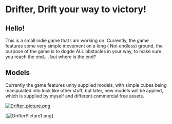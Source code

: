 # Drifter, Drift your way to victory!

<h2> Hello! </h2>

This is a small indie game that I am working on. Currently, the game features some very simple movement on a long ( Not endless) ground, the purpose of the game is to dogde ALL obstacles in your way, to make sure you reach the end.... but where is the end?


<h2> Models  </h2>
Currently the game features unity supplied models, with simple cubes being manipulated into look like other stuff, but later, new models will be applied, which is supplied by myself and different commercial free assets.

[![Drifter_picture.png](https://s31.postimg.cc/bhl3i8j3f/Drifter_picture.png)](https://postimg.cc/image/5gnel5wh3/)

[![DrifterPicture1.png](https://prnt.sc/jtyiku)]


